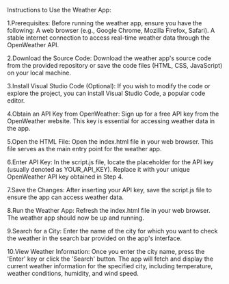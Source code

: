Instructions to Use the Weather App:

1.Prerequisites:
  Before running the weather app, ensure you have the following:
  A web browser (e.g., Google Chrome, Mozilla Firefox, Safari).
  A stable internet connection to access real-time weather data through the OpenWeather API.

2.Download the Source Code:
  Download the weather app's source code from the provided repository or save the code files (HTML, CSS, JavaScript) on your local machine.

3.Install Visual Studio Code (Optional):
  If you wish to modify the code or explore the project, you can install Visual Studio Code, a popular code editor.

4.Obtain an API Key from OpenWeather:
  Sign up for a free API key from the OpenWeather website. This key is essential for accessing weather data in the app.

5.Open the HTML File:
  Open the index.html file in your web browser. This file serves as the main entry point for the weather app.

6.Enter API Key:
  In the script.js file, locate the placeholder for the API key (usually denoted as YOUR_API_KEY). Replace it with your unique OpenWeather API key 
  obtained in Step 4.

7.Save the Changes:
  After inserting your API key, save the script.js file to ensure the app can access weather data.

8.Run the Weather App:
  Refresh the index.html file in your web browser. The weather app should now be up and running.

9.Search for a City:
  Enter the name of the city for which you want to check the weather in the search bar provided on the app's interface.

10.View Weather Information:
   Once you enter the city name, press the 'Enter' key or click the 'Search' button. The app will fetch and display the current weather information for 
   the specified city, including temperature, weather conditions, humidity, and wind speed.


